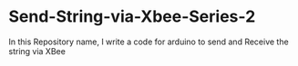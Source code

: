 # Send-String-via-Xbee-Series-2
In this Repository name, I write a code for arduino to send and Receive the string via XBee 
